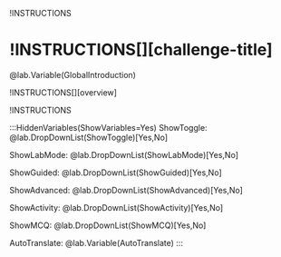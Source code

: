 !INSTRUCTIONS[](https://raw.githubusercontent.com/LODSContent/ChallengeLabs_Resources/master/LanguageFiles/Logo-Challenges-ML.md)

# !INSTRUCTIONS[][challenge-title]

@lab.Variable(GlobalIntroduction)

!INSTRUCTIONS[][overview]

!INSTRUCTIONS[](https://raw.githubusercontent.com/LODSContent/Challenge-V3-Framework/main/Templates/Sections/LabHelp.md)

:::HiddenVariables(ShowVariables=Yes)
ShowToggle: @lab.DropDownList(ShowToggle)[Yes,No]

ShowLabMode: @lab.DropDownList(ShowLabMode)[Yes,No]

ShowGuided: @lab.DropDownList(ShowGuided)[Yes,No]

ShowAdvanced: @lab.DropDownList(ShowAdvanced)[Yes,No]

ShowActivity: @lab.DropDownList(ShowActivity)[Yes,No]

ShowMCQ: @lab.DropDownList(ShowMCQ)[Yes,No]

AutoTranslate: @lab.Variable(AutoTranslate)
:::
